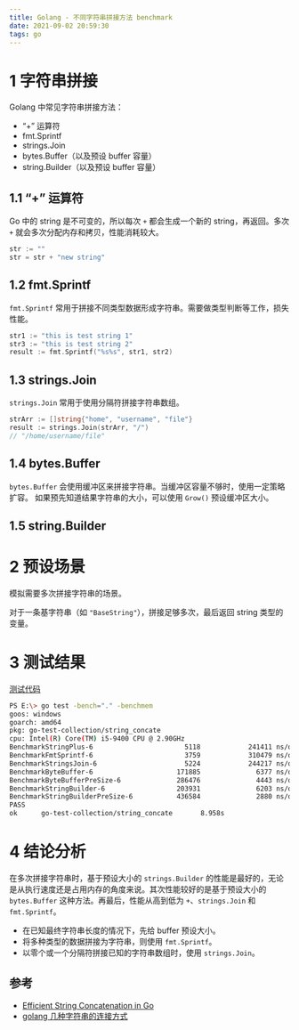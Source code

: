 ```yaml
---
title: Golang - 不同字符串拼接方法 benchmark
date: 2021-09-02 20:59:30
tags: go
---
```


# 1 字符串拼接

Golang 中常见字符串拼接方法：

- “+” 运算符
- fmt.Sprintf
- strings.Join
- bytes.Buffer（以及预设 buffer 容量）
- string.Builder（以及预设 buffer 容量）

## 1.1 “+” 运算符

Go 中的 string 是不可变的，所以每次 `+` 都会生成一个新的 string，再返回。多次 `+` 就会多次分配内存和拷贝，性能消耗较大。

```go
str := ""
str = str + "new string"
```

## 1.2 fmt.Sprintf

`fmt.Sprintf` 常用于拼接不同类型数据形成字符串。需要做类型判断等工作，损失性能。

```go
str1 := "this is test string 1"
str3 := "this is test string 2"
result := fmt.Sprintf("%s%s", str1, str2)
```

## 1.3 strings.Join

`strings.Join` 常用于使用分隔符拼接字符串数组。

```go
strArr := []string{"home", "username", "file"}
result := strings.Join(strArr, "/")
// "/home/username/file"
```

## 1.4 bytes.Buffer

`bytes.Buffer` 会使用缓冲区来拼接字符串。当缓冲区容量不够时，使用一定策略扩容。
如果预先知道结果字符串的大小，可以使用 `Grow()` 预设缓冲区大小。

## 1.5 string.Builder



# 2 预设场景

模拟需要多次拼接字符串的场景。

对于一条基字符串（如 `"BaseString"`），拼接足够多次，最后返回 string 类型的变量。

# 3 测试结果

[测试代码](https://github.com/HuIsKelvin/go-test-collection/tree/master/benchmark/string_concate)

```bash
PS E:\> go test -bench="." -benchmem
goos: windows
goarch: amd64
pkg: go-test-collection/string_concate
cpu: Intel(R) Core(TM) i5-9400 CPU @ 2.90GHz
BenchmarkStringPlus-6                       5118            241411 ns/op         1606811 B/op        499 allocs/op
BenchmarkFmtSprintf-6                       3759            310479 ns/op         1625079 B/op       1500 allocs/op
BenchmarkStringsJoin-6                      5224            244217 ns/op         1606826 B/op        500 allocs/op
BenchmarkByteBuffer-6                     171885              6377 ns/op           25872 B/op          9 allocs/op
BenchmarkByteBufferPreSize-6              286476              4443 ns/op           12288 B/op          2 allocs/op
BenchmarkStringBuilder-6                  203931              6203 ns/op           26736 B/op         14 allocs/op
BenchmarkStringBuilderPreSize-6           436584              2880 ns/op            6144 B/op          1 allocs/op
PASS
ok      go-test-collection/string_concate       8.958s
```

# 4 结论分析

在多次拼接字符串时，基于预设大小的 `strings.Builder` 的性能是最好的，无论是从执行速度还是占用内存的角度来说。其次性能较好的是基于预设大小的 `bytes.Buffer` 这种方法。再最后，性能从高到低为 `+`、`strings.Join` 和 `fmt.Sprintf`。

- 在已知最终字符串长度的情况下，先给 buffer 预设大小。
- 将多种类型的数据拼接为字符串，则使用 `fmt.Sprintf`。
- 以零个或一个分隔符拼接已知的字符串数组时，使用 `strings.Join`。


## 参考

- [Efficient String Concatenation in Go](https://hermanschaaf.com/efficient-string-concatenation-in-go/)
- [golang 几种字符串的连接方式](https://segmentfault.com/a/1190000012978989)

